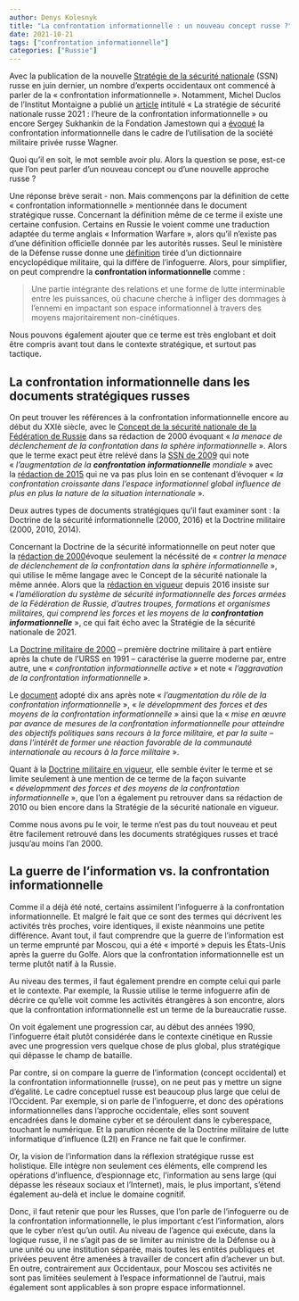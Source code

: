 ```yaml
---
author: Denys Kolesnyk
title: "La confrontation informationnelle : un nouveau concept russe ?"
date: 2021-10-21
tags: ["confrontation informationnelle"]
categories: ["Russie"]
---
```

Avec la publication de la nouvelle [Stratégie de la sécurité nationale](https://kolesnyk.fr/posts/la-russie-se-dote-dune-nouvelle-strategie-de-la-securite-nationale/) (SSN) russe en juin dernier, un nombre d’experts occidentaux ont commencé à parler de la « confrontation informationnelle ». Notamment, Michel Duclos de l’Institut Montaigne a publié un [article](https://www.institutmontaigne.org/blog/la-strategie-de-securite-nationale-russe-2021-lheure-de-la-confrontation-informationnelle) intitulé « La stratégie de sécurité nationale russe 2021 : l’heure de la confrontation informationnelle » ou encore Sergey Sukhankin de la Fondation Jamestown qui a [évoqué](https://www.la-croix.com/Monde/France-menacee-linfluence-russe-pre-carre-africain-2021-10-19-1201181313) la confrontation informationnelle dans le cadre de l’utilisation de la société militaire privée russe Wagner.

Quoi qu’il en soit, le mot semble avoir plu. Alors la question se pose, est-ce que l’on peut parler d’un nouveau concept ou d’une nouvelle approche russe ?

Une réponse brève serait - non. Mais commençons par la définition de cette « confrontation informationnelle » mentionnée dans le document stratégique russe. Concernant la définition même de ce terme il existe une certaine confusion. Certains en Russie le voient comme une traduction adaptée du terme anglais « Information Warfare », alors qu’il n’existe pas d’une définition officielle donnée par les autorités russes. Seul le ministère de la Défense russe donne une [définition](https://encyclopedia.mil.ru/encyclopedia/dictionary/details.htm?id=5221@morfDictionary) tirée d’un dictionnaire encyclopédique militaire, qui la diffère de l’infoguerre. Alors, pour simplifier, on peut comprendre la **confrontation informationnelle** comme :

> Une partie intégrante des relations et une forme de lutte interminable entre les puissances, où chacune cherche à infliger des dommages à l’ennemi en impactant son espace informationnel à travers des moyens majoritairement non-cinétiques.

Nous pouvons également ajouter que ce terme est très englobant et doit être compris avant tout dans le contexte stratégique, et surtout pas tactique.

## **La confrontation informationnelle dans les documents stratégiques russes**

On peut trouver les références à la confrontation informationnelle encore au début du XXIè siècle, avec le [Concept de la sécurité nationale de la Fédération de Russie](http://pravo.gov.ru/proxy/ips/?docbody=&firstDoc=1&lastDoc=1&nd=102063972) dans sa rédaction de 2000 évoquant « *la menace de déclenchement de la confrontation dans la sphère informationnelle* ». Alors que le terme exact peut être relévé dans la [SSN de 2009](http://kremlin.ru/supplement/424) qui note « *l’augmentation de la **confrontation informationnelle** mondiale* » avec la [rédaction de 2015](https://rg.ru/2015/12/31/nac-bezopasnost-site-dok.html) qui ne va pas plus loin en se contenant d’évoquer « *la confrontation croissante dans l’espace informationnel global influence de plus en plus la nature de la situation internationale* ».

Deux autres types de documents stratégiques qu’il faut examiner sont : la Doctrine de la sécurité informationnelle (2000, 2016) et la Doctrine militaire (2000, 2010, 2014).

Concernant la Doctrine de la sécurité informationnelle on peut noter que la [rédaction de 2000](https://base.garant.ru/182535/#friends)évoque seulement la nécéssité de « *contrer la menace de déclenchement de la confrontation dans la sphère informationnelle* », qui utilise le même langage avec le Concept de la sécurité nationale la même année. Alors que la [rédaction en vigueur](http://static.kremlin.ru/media/acts/files/0001201612060002.pdf) depuis 2016 insiste sur « *l’amélioration du système de sécurité informationnelle des forces armées de la Fédération de Russie, d’autres troupes, formations et organismes militaires, qui comprend les forces et les moyens de la **confrontation informationnelle*** », ce qui fait écho avec la Stratégie de la sécurité nationale de 2021.

La [Doctrine militaire de 2000](https://www.ng.ru/politics/2000-04-22/5_doktrina.html) – première doctrine militaire à part entière après la chute de l’URSS en 1991 – caractérise la guerre moderne par, entre autre, une « *confrontation informationnelle active* » et note « *l’aggravation de la confrontation informationnelle* ».

Le [document](http://www.kremlin.ru/supplement/461) adopté dix ans après note « *l’augmentation du rôle de la confrontation informationnelle* », « *le dévelopmment des forces et des moyens de la confrontation informationnelle* » ainsi que la « *mise en œuvre par avance de mesures de la confrontation informationnelle pour atteindre des objectifs politiques sans recours à la force militaire, et par la suite – dans l’intérêt de former une réaction favorable de la communauté internationale au recours à la force militaire* ».

Quant à la [Doctrine militaire en vigueur](https://rg.ru/2014/12/30/doktrina-dok.html), elle semble éviter le terme et se limite seulement à une mention de ce terme de la façon suivante « *dévelopmment des forces et des moyens de la confrontation informationnelle* », que l’on a également pu retrouver dans sa rédaction de 2010 ou bien encore dans la Stratégie de la sécurité nationale en vigueur.

Comme nous avons pu le voir, le terme n’est pas du tout nouveau et peut être facilement retrouvé dans les documents stratégiques russes et tracé jusqu’au moins l’an 2000.

## **La guerre de l’information vs. la confrontation informationnelle**

Comme il a déjà été noté, certains assimilent l’infoguerre à la confrontation informationnelle. Et malgré le fait que ce sont des termes qui décrivent les activités très proches, voire identiques, il existe néanmoins une petite différence. Avant tout, il faut comprendre que la guerre de l’information est un terme emprunté par Moscou, qui a été « importé » depuis les États-Unis après la guerre du Golfe. Alors que la confrontation informationnelle est un terme plutôt natif à la Russie.

Au niveau des termes, il faut également prendre en compte celui qui parle et le contexte. Par exemple, la Russie utilise le terme infoguerre afin de décrire ce qu’elle voit comme les activités étrangères à son encontre, alors que la confrontation informationnelle est un terme de la bureaucratie russe.

On voit également une progression car, au début des années 1990, l’infoguerre était plutôt considérée dans le contexte cinétique en Russie avec une progression vers quelque chose de plus global, plus stratégique qui dépasse le champ de bataille.

Par contre, si on compare la guerre de l’information (concept occidental) et la confrontation informationnelle (russe), on ne peut pas y mettre un signe d’égalité. Le cadre conceptuel russe est beaucoup plus large que celui de l’Occident. Par exemple, si on parle de l’infoguerre, et donc des opérations informationnelles dans l’approche occidentale, elles sont souvent encadrées dans le domaine cyber et se déroulent dans le cyberespace, touchant le numérique. Et la parution récente de la Doctrine militaire de lutte informatique d’influence (L2I) en France ne fait que le confirmer.

Or, la vision de l’information dans la réflexion stratégique russe est holistique. Elle intègre non seulement ces éléments, elle comprend les opérations d’influence, d’espionnage etc, l’information au sens large (qui dépasse les réseaux sociaux et l’Internet), mais, le plus important, s’étend également au-delà et inclue le domaine cognitif.

Donc, il faut retenir que pour les Russes, que l’on parle de l’infoguerre ou de la confrontation informationnelle, le plus important c’est l’information, alors que le cyber n’est qu’un outil. Au niveau de l’agence qui exécute, dans la logique russe, il ne s’agit pas de se limiter au ministre de la Défense ou à une unité ou une institution séparée, mais toutes les entités publiques et privées peuvent être amenées à travailler de concert afin d’achever un but. En outre, contrairement aux Occidentaux, pour Moscou ses activités ne sont pas limitées seulement à l’espace informationnel de l’autrui, mais également sont applicables à son propre espace informationnel.